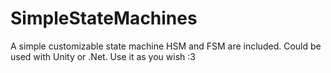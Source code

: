 # SimpleStateMachines
A simple customizable state machine HSM and FSM are included. Could be used with Unity or .Net. Use it as you wish :3
